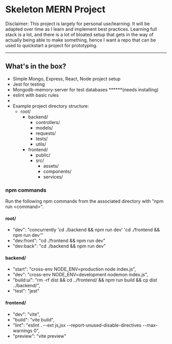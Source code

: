 # Skeleton MERN Project

Disclaimer: This project is largely for personal use/learning. It will be adapted over time as I learn and implement best practices. Learning full stack is a lot, and there is a lot of bloated setup that gets in the way of actually being able to make something,
hence I want a repo that can be used to quickstart a project for prototyping.

----

## What's in the box?
- Simple Mongo, Express, React, Node project setup
- Jest for testing
- Mongodb-memory-server for test databases ******(needs installing)
- eslint with basic rules
- 
- Example project directory structure:
  - root/
    - backend/
      - controllers/
      - models/
      - requests/
      - tests/
      - utils/
    - frontend/
      - public/
      - src/
        - assets/
        - components/
        - services/

### npm commands
Run the following npm commands from the associated directory with "npm run \<command\>".
#### root/
- "dev": "concurrently 'cd ./backend && npm run dev' 'cd ./frontend && npm run dev'"
- "dev:front": "cd ./frontend && npm run dev"
- "dev:back": "cd ./backend && npm run dev"

#### backend/
- "start": "cross-env NODE_ENV=production node index.js",
- "dev": "cross-env NODE_ENV=development nodemon index.js",
- "build:ui": "rm -rf dist && cd ../frontend/ && npm run build && cp dist ../backend/",
- "test": "jest"

#### frontend/
- "dev": "vite",
- "build": "vite build",
- "lint": "eslint . --ext js,jsx --report-unused-disable-directives --max-warnings 0",
- "preview": "vite preview"
